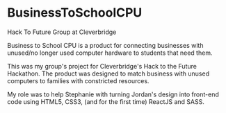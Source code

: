 # BusinessToSchoolCPU
Hack To Future Group at Cleverbridge

Business to School CPU is a product for connecting businesses with unused/no longer used computer hardware to students that need them.

This was my group's project for Cleverbridge's Hack to the Future Hackathon. The product was designed to match business with unused computers to families with constricted resources.

My role was to help Stephanie with turning Jordan's design into front-end code using HTML5, CSS3, (and for the first time) ReactJS and SASS.

